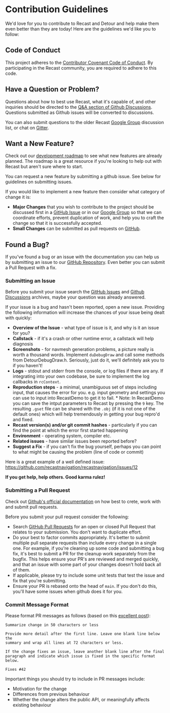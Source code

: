 # Contribution Guidelines

We'd love for you to contribute to Recast and Detour and help make them even better than they are today! Here are the guidelines we'd like you to follow:

## Code of Conduct

This project adheres to the [Contributor Covenant Code of Conduct][code-of-conduct].  By participating in the Recast community, you are required to adhere to this code.

## Have a Question or Problem?

Questions about how to best use Recast, what it's capable of, and other inquiries should be directed to the [Q&A section of Github Discussions][q-and-a].  Questions submitted as Github issues will be converted to discussions.  

You can also submit questions to the older Recast [Google Group][groups] discussion list, or chat on [Gitter][gitter].

## Want a New Feature?

Check out our [development roadmap](Docs/_99_Roadmap.md) to see what new features are already planned.  The roadmap is a great resource if you're looking to help out with Recast but aren't sure where to start.

You can request a new feature by submitting a github issue.  See below for guidelines on submitting issues.

If you would like to implement a new feature then consider what category of change it is:
* **Major Changes** that you wish to contribute to the project should be discussed first in a [GitHub Issue][github-issues] or in our [Google Group][groups] so that we can coordinate efforts, prevent duplication of work, and help you to craft the change so that it is successfully accepted.
* **Small Changes** can be submitted as pull requests on [GitHub][github].

## Found a Bug?

If you've found a bug or an issue with the documentation you can help us by submitting an issue to our [GitHub Repository][github]. Even better you can submit a Pull Request with a fix.

### Submitting an Issue

Before you submit your issue search the [GitHub Issues][github-issues] and [Github Discussions][q-and-a] archives, maybe your question was already answered.

If your issue is a bug and hasn't been reported, open a new issue. Providing the following information will increase the chances of your issue being dealt with quickly:

* **Overview of the Issue** - what type of issue is it, and why is it an issue for you?
* **Callstack** - if it's a crash or other runtime error, a callstack will help diagnosis
* **Screenshots** - for navmesh generation problems, a picture really is worth a thousand words. Implement `duDebugDraw` and call some methods from DetourDebugDraw.h. Seriously, just do it, we'll definitely ask you to if you haven't!
* **Logs** - stdout and stderr from the console, or log files if there are any.
    If integrating into your own codebase, be sure to implement the log callbacks in `rcContext`.
* **Reproduction steps** - a minimal, unambiguous set of steps including input, that causes the error for you. e.g. input geometry and settings you can use to input into RecastDemo to get it to fail.
	  * Note: In RecastDemo you can save the intput parameters to Recast by pressing the `9` key.  The resulting `.gset` file can be shared with the `.obj` (if it is not one of the default ones) which will help tremendously in getting your bug repro'd and fixed.
* **Recast version(s) and/or git commit hashes** - particularly if you can find the point at which the error first started happening
* **Environment** - operating system, compiler etc.
* **Related issues** - have similar issues been reported before?
* **Suggest a Fix** - if you can't fix the bug yourself, perhaps you can point to what might be causing the problem (line of code or commit)

Here is a great example of a well defined issue: https://github.com/recastnavigation/recastnavigation/issues/12

**If you get help, help others. Good karma rulez!**

### Submitting a Pull Request

Check out [Github's official documentation](https://docs.github.com/en/pull-requests/collaborating-with-pull-requests/proposing-changes-to-your-work-with-pull-requests/creating-a-pull-request) on how best to crete, work with and submit pull requests.

Before you submit your pull request consider the following:

* Search [GitHub Pull Requests][github-pulls] for an open or closed Pull Request that relates to your submission. You don't want to duplicate effort.
* Do your best to factor commits appropriately.  It's better to submit multiple pull separate requests than include every change in a single one. For example, if you're cleaning up some code and submitting a bug fix, it's best to submit a PR for the cleanup work separately from the bugfix.  This helps ensure your PR's are reviewed and merged quickly, and that an issue with some part of your changes doesn't hold back all of them.
* If applicable, please try to include some unit tests that test the issue and fix that you're submitting.
* Ensure your PR is rebased onto the head of `main`.  If you don't do this, you'll have some issues when github does it for 
you.

### Commit Message Format
Please format PR messages as follows (based on this [excellent post](http://tbaggery.com/2008/04/19/a-note-about-git-commit-messages.html)):

```
Summarize change in 50 characters or less

Provide more detail after the first line. Leave one blank line below the
summary and wrap all lines at 72 characters or less.

If the change fixes an issue, leave another blank line after the final
paragraph and indicate which issue is fixed in the specific format
below.

Fixes #42
```

Important things you should try to include in PR messages include:
* Motivation for the change
* Differences from previous behaviour
* Whether the change alters the public API, or meaningfully affects existing behaviour

[code-of-conduct]: https://github.com/recastnavigation/recastnavigation/blob/main/CODE_OF_CONDUCT.md
[q-and-a]: https://github.com/recastnavigation/recastnavigation/discussions/categories/q-a
[github]: https://github.com/recastnavigation/recastnavigation
[github-issues]: https://github.com/recastnavigation/recastnavigation/issues
[github-pulls]: https://github.com/recastnavigation/recastnavigation/pulls
[gitter]: https://gitter.im/recastnavigation/chat
[groups]: https://groups.google.com/forum/?fromgroups#!forum/recastnavigation
